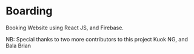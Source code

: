 # Boarding
Booking Website using React JS, and Firebase.


NB: Special thanks to two more contributors to this project Kuok NG, and Bala Brian


